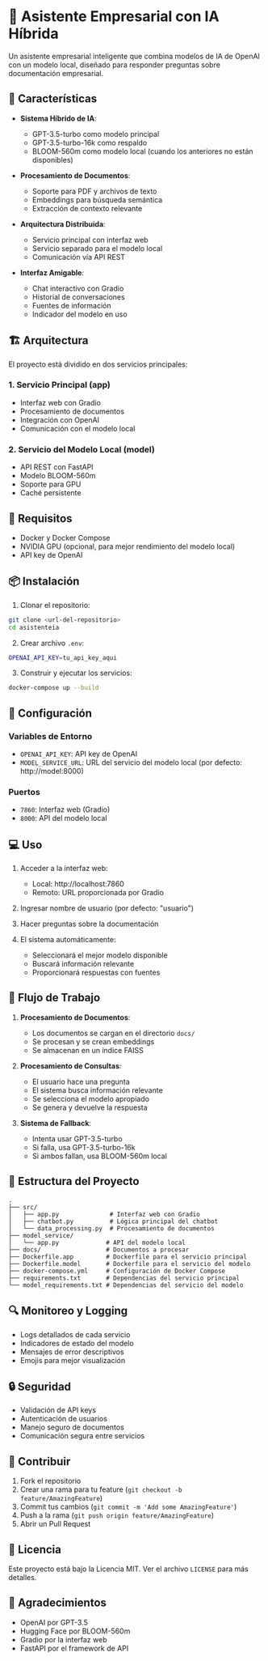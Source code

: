 # 🤖 Asistente Empresarial con IA Híbrida

Un asistente empresarial inteligente que combina modelos de IA de OpenAI con un modelo local, diseñado para responder preguntas sobre documentación empresarial.

## 🌟 Características

- **Sistema Híbrido de IA**:
  - GPT-3.5-turbo como modelo principal
  - GPT-3.5-turbo-16k como respaldo
  - BLOOM-560m como modelo local (cuando los anteriores no están disponibles)

- **Procesamiento de Documentos**:
  - Soporte para PDF y archivos de texto
  - Embeddings para búsqueda semántica
  - Extracción de contexto relevante

- **Arquitectura Distribuida**:
  - Servicio principal con interfaz web
  - Servicio separado para el modelo local
  - Comunicación vía API REST

- **Interfaz Amigable**:
  - Chat interactivo con Gradio
  - Historial de conversaciones
  - Fuentes de información
  - Indicador del modelo en uso

## 🏗️ Arquitectura

El proyecto está dividido en dos servicios principales:

### 1. Servicio Principal (app)
- Interfaz web con Gradio
- Procesamiento de documentos
- Integración con OpenAI
- Comunicación con el modelo local

### 2. Servicio del Modelo Local (model)
- API REST con FastAPI
- Modelo BLOOM-560m
- Soporte para GPU
- Caché persistente

## 🚀 Requisitos

- Docker y Docker Compose
- NVIDIA GPU (opcional, para mejor rendimiento del modelo local)
- API key de OpenAI

## 📦 Instalación

1. Clonar el repositorio:
```bash
git clone <url-del-repositorio>
cd asistenteia
```

2. Crear archivo `.env`:
```bash
OPENAI_API_KEY=tu_api_key_aqui
```

3. Construir y ejecutar los servicios:
```bash
docker-compose up --build
```

## 🔧 Configuración

### Variables de Entorno
- `OPENAI_API_KEY`: API key de OpenAI
- `MODEL_SERVICE_URL`: URL del servicio del modelo local (por defecto: http://model:8000)

### Puertos
- `7860`: Interfaz web (Gradio)
- `8000`: API del modelo local

## 💻 Uso

1. Acceder a la interfaz web:
   - Local: http://localhost:7860
   - Remoto: URL proporcionada por Gradio

2. Ingresar nombre de usuario (por defecto: "usuario")

3. Hacer preguntas sobre la documentación

4. El sistema automáticamente:
   - Seleccionará el mejor modelo disponible
   - Buscará información relevante
   - Proporcionará respuestas con fuentes

## 🔄 Flujo de Trabajo

1. **Procesamiento de Documentos**:
   - Los documentos se cargan en el directorio `docs/`
   - Se procesan y se crean embeddings
   - Se almacenan en un índice FAISS

2. **Procesamiento de Consultas**:
   - El usuario hace una pregunta
   - El sistema busca información relevante
   - Se selecciona el modelo apropiado
   - Se genera y devuelve la respuesta

3. **Sistema de Fallback**:
   - Intenta usar GPT-3.5-turbo
   - Si falla, usa GPT-3.5-turbo-16k
   - Si ambos fallan, usa BLOOM-560m local

## 📁 Estructura del Proyecto

```
.
├── src/
│   ├── app.py              # Interfaz web con Gradio
│   ├── chatbot.py          # Lógica principal del chatbot
│   └── data_processing.py  # Procesamiento de documentos
├── model_service/
│   └── app.py             # API del modelo local
├── docs/                  # Documentos a procesar
├── Dockerfile.app         # Dockerfile para el servicio principal
├── Dockerfile.model       # Dockerfile para el servicio del modelo
├── docker-compose.yml     # Configuración de Docker Compose
├── requirements.txt       # Dependencias del servicio principal
└── model_requirements.txt # Dependencias del servicio del modelo
```

## 🔍 Monitoreo y Logging

- Logs detallados de cada servicio
- Indicadores de estado del modelo
- Mensajes de error descriptivos
- Emojis para mejor visualización

## 🔒 Seguridad

- Validación de API keys
- Autenticación de usuarios
- Manejo seguro de documentos
- Comunicación segura entre servicios

## 🤝 Contribuir

1. Fork el repositorio
2. Crear una rama para tu feature (`git checkout -b feature/AmazingFeature`)
3. Commit tus cambios (`git commit -m 'Add some AmazingFeature'`)
4. Push a la rama (`git push origin feature/AmazingFeature`)
5. Abrir un Pull Request

## 📝 Licencia

Este proyecto está bajo la Licencia MIT. Ver el archivo `LICENSE` para más detalles.

## 🙏 Agradecimientos

- OpenAI por GPT-3.5
- Hugging Face por BLOOM-560m
- Gradio por la interfaz web
- FastAPI por el framework de API 